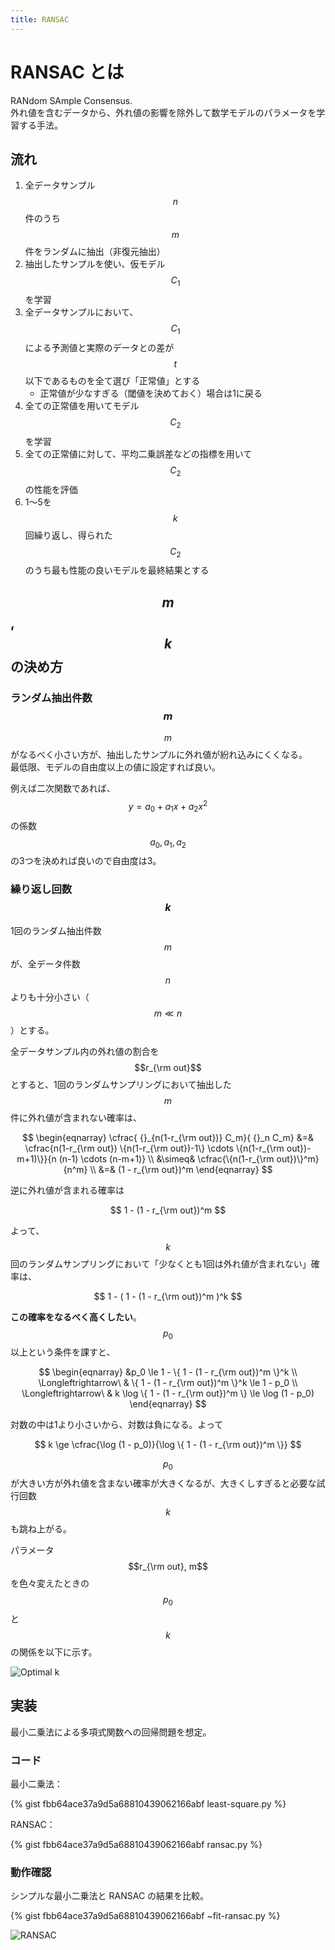 ```yaml
---
title: RANSAC
---
```


# RANSAC とは

RANdom SAmple Consensus.  
外れ値を含むデータから、外れ値の影響を除外して数学モデルのパラメータを学習する手法。

## 流れ

1. 全データサンプル $$n$$ 件のうち $$m$$ 件をランダムに抽出（非復元抽出）
2. 抽出したサンプルを使い、仮モデル $$C_1$$ を学習
3. 全データサンプルにおいて、$$C_1$$ による予測値と実際のデータとの差が $$t$$ 以下であるものを全て選び「正常値」とする
    - 正常値が少なすぎる（閾値を決めておく）場合は1に戻る
4. 全ての正常値を用いてモデル $$C_2$$ を学習
5. 全ての正常値に対して、平均二乗誤差などの指標を用いて $$C_2$$ の性能を評価
6. 1〜5を $$k$$ 回繰り返し、得られた $$C_2$$ のうち最も性能の良いモデルを最終結果とする

## $$m$$, $$k$$ の決め方

### ランダム抽出件数 $$m$$

$$m$$ がなるべく小さい方が、抽出したサンプルに外れ値が紛れ込みにくくなる。  
最低限、モデルの自由度以上の値に設定すれば良い。

例えば二次関数であれば、$$y = a_0 + a_1 x + a_2 x^2$$ の係数 $$a_0, a_1, a_2$$ の3つを決めれば良いので自由度は3。


### 繰り返し回数 $$k$$

1回のランダム抽出件数 $$m$$ が、全データ件数 $$n$$ よりも十分小さい（$$m \ll n$$）とする。

全データサンプル内の外れ値の割合を $$r_{\rm out}$$ とすると、1回のランダムサンプリングにおいて抽出した $$m$$ 件に外れ値が含まれない確率は、

$$
\begin{eqnarray}
\cfrac{ {}_{n(1-r_{\rm out})} C_m}{ {}_n C_m}
&=& \cfrac{n(1-r_{\rm out}) \{n(1-r_{\rm out})-1\} \cdots \{n(1-r_{\rm out})-m+1)\}}{n (n-1) \cdots (n-m+1)} \\
&\simeq& \cfrac{\{n(1-r_{\rm out})\}^m}{n^m} \\
&=& (1 - r_{\rm out})^m
\end{eqnarray}
$$

逆に外れ値が含まれる確率は

$$
1 - (1 - r_{\rm out})^m
$$

よって、$$k$$ 回のランダムサンプリングにおいて「少なくとも1回は外れ値が含まれない」確率は、

$$
1 - ( 1 - (1 - r_{\rm out})^m )^k
$$

**この確率をなるべく高くしたい**。$$p_0$$ 以上という条件を課すと、

$$
\begin{eqnarray}
&p_0 \le 1 - \{ 1 - (1 - r_{\rm out})^m \}^k \\
\Longleftrightarrow\ & \{ 1 - (1 - r_{\rm out})^m \}^k \le 1 - p_0 \\
\Longleftrightarrow\ & k \log \{ 1 - (1 - r_{\rm out})^m \} \le \log (1 - p_0)
\end{eqnarray}
$$

対数の中は1より小さいから、対数は負になる。よって

$$
k \ge \cfrac{\log (1 - p_0)}{\log \{ 1 - (1 - r_{\rm out})^m \}}
$$

$$p_0$$ が大きい方が外れ値を含まない確率が大きくなるが、大きくしすぎると必要な試行回数 $$k$$ も跳ね上がる。

パラメータ $$r_{\rm out}, m$$ を色々変えたときの $$p_0$$ と $$k$$ の関係を以下に示す。

![Optimal k](https://user-images.githubusercontent.com/13412823/81166315-7fe57300-8fce-11ea-9dd3-bfe1b77a2f24.png)


## 実装

最小二乗法による多項式関数への回帰問題を想定。

### コード

最小二乗法：

{% gist fbb64ace37a9d5a68810439062166abf least-square.py %}

RANSAC：

{% gist fbb64ace37a9d5a68810439062166abf ransac.py %}

### 動作確認

シンプルな最小二乗法と RANSAC の結果を比較。

{% gist fbb64ace37a9d5a68810439062166abf ~fit-ransac.py %}

![RANSAC](https://user-images.githubusercontent.com/13412823/81169418-ca1d2300-8fd3-11ea-858a-5fc3750d1b76.png)
